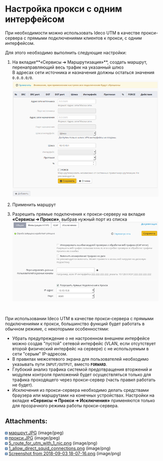 # Настройка прокси с одним интерфейсом

При необходимости можно использовать Ideco UTM в качестве прокси-сервера
с прямыми подключениями клиентов к прокси, с одним интерфейсом.

Для этого необходимо выполнить следующие настройки:

1.  На вкладке**«Сервисы ➔ Маршрутизация»**, создать маршрут,
    перенаправляющий весь трафик на указанный шлюз  
    В адресах сети источника и назначения должны остаться значения
    `0.0.0.0/0`.  
    ![](attachments/6357079/6586818.png)  
      
2.  Применить маршрут
3.  Разрешить прямые подключения к прокси-серверу на вкладке
    **«Сервисы ➔ Прокси»**, выбрав нужный порт из списка  
    ![](attachments/6357079/6586936.png)

 

При использовании Ideco UTM в качестве прокси-сервера с прямыми
подключениями к прокси, большинство функций будет работать в
обычном режиме, с некоторыми особенностями:

  - Убрать предупреждение о не настроенном внешнем интерфейсе можно
    создав "пустой" сетевой интерфейс (VLAN, если отсутствует
    второй физический интерфейс на сервере) с не используемым в
    сети "серым" IP-адресом.
  - В правилах межсетевого экрана для пользователей необходимо указывать
    пути `INPUT/OUTPUT`, вместо **`FORWARD`**.
  - Глубокий анализ трафика системой предотвращения вторжений и модулем
    контроля приложений будет осуществляться только для трафика
    проходящего через прокси-сервер (часть правил работать не
    будет).
  - Исключения из прокси-сервера необходимо делать средствами браузера
    или маршрутами на конечных устройствах. Настройки на
    вкладке **«Сервисы ➔ Прокси ➔ Исключения»** применяются
    только для прозрачного режима работы прокси-сервера.

<div class="pageSectionHeader">

## Attachments:

</div>

<div class="greybox" data-align="left">

![](images/icons/bullet_blue.gif)
[маршрут.JPG](attachments/6357079/6357082.jpg) (image/jpeg)  
![](images/icons/bullet_blue.gif)
[прокси.JPG](attachments/6357079/6357083.jpg) (image/jpeg)  
![](images/icons/bullet_blue.gif)
[5\_route\_for\_utm\_with\_1\_nic.png](attachments/6357079/6586818.png)
(image/png)  
![](images/icons/bullet_blue.gif)
[1\_allow\_direct\_squid\_connections.png](attachments/6357079/6586819.png)
(image/png)  
![](images/icons/bullet_blue.gif) [Screenshot from 2018-09-03
18-07-16.png](attachments/6357079/6586936.png) (image/png)  

</div>
